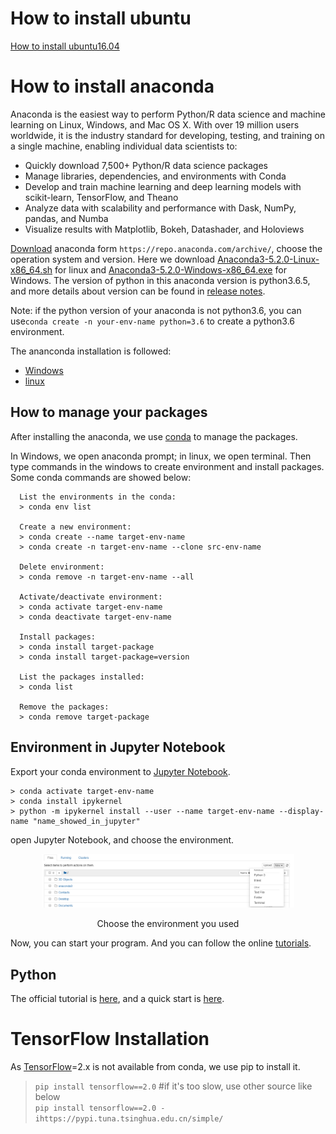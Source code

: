 # How to install ubuntu
[How to install ubuntu16.04](./how_install_ubuntu_16.04.md)
# How to install anaconda
Anaconda is the easiest way to perform Python/R data science and machine learning on Linux, Windows, and Mac OS X. With over 19 million users worldwide, it is the industry standard for developing, testing, and training on a single machine, enabling individual data scientists to:
- Quickly download 7,500+ Python/R data science packages
- Manage libraries, dependencies, and environments with Conda
- Develop and train machine learning and deep learning models with scikit-learn, TensorFlow, and Theano
- Analyze data with scalability and performance with Dask, NumPy, pandas, and Numba
- Visualize results with Matplotlib, Bokeh, Datashader, and Holoviews

[Download](https://repo.anaconda.com/archive/) anaconda form ``https://repo.anaconda.com/archive/``, choose the operation system and version. Here we download [Anaconda3-5.2.0-Linux-x86_64.sh](https://repo.anaconda.com/archive/Anaconda3-5.2.0-Linux-x86_64.sh) for linux and [Anaconda3-5.2.0-Windows-x86_64.exe](https://repo.anaconda.com/archive/Anaconda3-5.2.0-Windows-x86_64.exe) for Windows. The version of python in this anaconda version is python3.6.5, and more details about version can be found in [release notes](https://docs.anaconda.com/anaconda/reference/release-notes/).

Note: if the python version of your anaconda is not python3.6, you can use``conda create -n your-env-name python=3.6`` to create a python3.6 environment.

The ananconda installation is followed:
- [Windows](https://docs.anaconda.com/anaconda/install/windows/)
- [linux](https://docs.anaconda.com/anaconda/install/linux/)

## How to manage your packages
After installing the anaconda, we use [conda](https://docs.conda.io/en/latest/) to manage the packages.

In Windows, we open anaconda prompt; in linux, we open terminal. Then type commands in the windows to create environment and install packages.
Some conda commands are showed below:
```
  List the environments in the conda:
  > conda env list   

  Create a new environment:
  > conda create --name target-env-name
  > conda create -n target-env-name --clone src-env-name   

  Delete environment:
  > conda remove -n target-env-name --all

  Activate/deactivate environment:
  > conda activate target-env-name   
  > conda deactivate target-env-name

  Install packages:
  > conda install target-package   
  > conda install target-package=version

  List the packages installed:
  > conda list

  Remove the packages:
  > conda remove target-package
```

## Environment in Jupyter Notebook
Export your conda environment to [Jupyter Notebook](https://jupyter.org/).
```
> conda activate target-env-name
> conda install ipykernel
> python -m ipykernel install --user --name target-env-name --display-name "name_showed_in_jupyter"
```
open Jupyter Notebook, and choose the environment.
<p align="center"><img src="./fig-jupyter-env.PNG" width="80%"/></p>
<p align="center">Choose the environment you used</p>

Now, you can start your program. And you can follow the online [tutorials](https://www.tutorialspoint.com/jupyter/).

## Python
The official tutorial is [here](https://docs.python.org/3/tutorial/index.html), and a quick start is [here](https://www.liaoxuefeng.com/wiki/1016959663602400).


# TensorFlow Installation
As [TensorFlow](https://pytorch.org/get-started/locally/#windows-anaconda)=2.x is not available from conda, we use pip to install it.
> ``pip install tensorflow==2.0``
> #if it's too slow, use other source like below    
> ``pip install tensorflow==2.0 -ihttps://pypi.tuna.tsinghua.edu.cn/simple/``

<!--
For [PyTorch](https://pytorch.org/get-started/locally/#windows-anaconda),
>conda install pytorch torchvision cpuonly -c pytorch   
>
>conda install pytorch torchvision cudatoolkit=10.1 -c pytorch
-->
